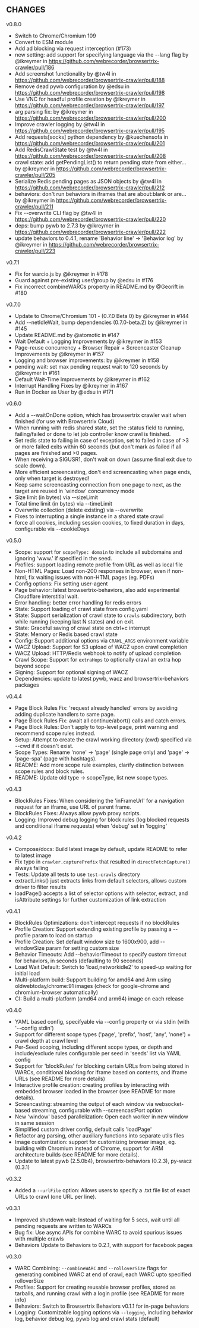 ## CHANGES

v0.8.0
- Switch to Chrome/Chromium 109
- Convert to ESM module
- Add ad blocking via request interception (#173)
- new setting: add support for specifying language via the --lang flag by @ikreymer in https://github.com/webrecorder/browsertrix-crawler/pull/186
- Add screenshot functionality by @tw4l in https://github.com/webrecorder/browsertrix-crawler/pull/188
- Remove dead pywb configuration by @edsu in https://github.com/webrecorder/browsertrix-crawler/pull/198
- Use VNC for headful profile creation by @ikreymer in https://github.com/webrecorder/browsertrix-crawler/pull/197
- arg parsing fix: by @ikreymer in https://github.com/webrecorder/browsertrix-crawler/pull/200
- Improve crawler logging by @tw4l in https://github.com/webrecorder/browsertrix-crawler/pull/195
- Add requests[socks] python dependency by @kuechensofa in https://github.com/webrecorder/browsertrix-crawler/pull/201
- Add RedisCrawlState test by @tw4l in https://github.com/webrecorder/browsertrix-crawler/pull/208
- crawl state: add getPendingList() to return pending state from either… by @ikreymer in https://github.com/webrecorder/browsertrix-crawler/pull/205
- Serialize Redis pending pages as JSON objects by @tw4l in https://github.com/webrecorder/browsertrix-crawler/pull/212
- behaviors: don't run behaviors in iframes that are about:blank or are… by @ikreymer in https://github.com/webrecorder/browsertrix-crawler/pull/211
- Fix --overwrite CLI flag by @tw4l in https://github.com/webrecorder/browsertrix-crawler/pull/220
- deps: bump pywb to 2.7.3 by @ikreymer in https://github.com/webrecorder/browsertrix-crawler/pull/222
- update behaviors to 0.4.1, rename 'Behavior line' -> 'Behavior log' by @ikreymer in https://github.com/webrecorder/browsertrix-crawler/pull/223

v0.7.1
- Fix for warcio.js by @ikreymer in #178
- Guard against pre-existing user/group by @edsu in #176
- Fix incorrect combineWARCs property in README.md by @Georift in #180

v0.7.0
- Update to Chrome/Chromium 101 - (0.7.0 Beta 0) by @ikreymer in #144
- Add --netIdleWait, bump dependencies (0.7.0-beta.2) by @ikreymer in #145
- Update README.md by @atomotic in #147
- Wait Default + Logging Improvements by @ikreymer in #153
- Page-reuse concurrency + Browser Repair + Screencaster Cleanup Improvements by @ikreymer in #157
- Logging and browser improvements: by @ikreymer in #158
- pending wait: set max pending request wait to 120 seconds by @ikreymer in #161
- Default Wait-Time Improvements by @ikreymer in #162
- Interrupt Handling Fixes by @ikreymer in #167
- Run in Docker as User by @edsu in #171


v0.6.0

- Add a --waitOnDone option, which has browsertrix crawler wait when finished (for use with Browsertrix Cloud)
- When running with redis shared state, set the :status field to running, failing/failed or done to let job controller know crawl is finished.
- Set redis state to failing in case of exception, set to failed in case of >3 or more failed exits within 60 seconds (but don't mark as failed if all pages are finished and >0 pages.
- When receiving a SIGUSR1, don't wait on down (assume final exit due to scale down).
- More efficient screencasting, don't end screencasting when page ends, only when target is destroyed!
- Keep same screencasting connection from one page to next, as the target are reused in 'window' concurrency mode
- Size limit (in bytes) via --sizeLimit
- Total time limit (in bytes) via --timeLimit
- Overwrite collection (delete existing) via --overwrite
- Fixes to interrupting a single instance in a shared state crawl
- force all cookies, including session cookies, to fixed duration in days, configurable via --cookieDays


v0.5.0
- Scope: support for `scopeType: domain` to include all subdomains and ignoring 'www.' if specified in the seed.
- Profiles: support loading remote profile from URL as well as local file
- Non-HTML Pages: Load non-200 responses in browser, even if non-html, fix waiting issues with non-HTML pages (eg. PDFs)
- Config options: Fix setting user-agent
- Page behavior: latest browsertrix-behaviors, also add experimental Cloudflare interstitial wait.
- Error handling: better error handling for redis errors
- State: Support loading of crawl state from config.yaml
- State: Support serialization of crawl state to `crawls` subdirectory, both while running (keeping last N states) and on exit.
- State: Graceful saving of crawl state on ctrl+c interrupt
- State: Memory or Redis based crawl state
- Config: Support additional options via `CRAWL_ARGS` environment variable
- WACZ Upload: Support for S3 upload of WACZ upon crawl completion
- WACZ Upload: HTTP/Redis webhook to notify of upload completion
- Crawl Scope: Support for `extraHops` to optionally crawl an extra hop beyond scope
- Signing: Support for optional signing of WACZ
- Dependencies: update to latest pywb, wacz and browsertrix-behaviors packages


v0.4.4
- Page Block Rules Fix: 'request already handled' errors by avoiding adding duplicate handlers to same page.
- Page Block Rules Fix: await all continue/abort() calls and catch errors.
- Page Block Rules: Don't apply to top-level page, print warning and recommend scope rules instead.
- Setup: Attempt to create the crawl working directory (cwd) specified via --cwd if it doesn't exist.
- Scope Types: Rename 'none' -> 'page' (single page only) and 'page' -> 'page-spa' (page with hashtags).
- README: Add more scope rule examples, clarify distinction between scope rules and block rules.
- README: Update old type -> scopeType, list new scope types.

v0.4.3
- BlockRules Fixes: When considering the 'inFrameUrl' for a navigation request for an iframe, use URL of parent frame.
- BlockRules Fixes: Always allow pywb proxy scripts.
- Logging: Improved debug logging for block rules (log blocked requests and conditional iframe requests) when 'debug' set in 'logging'

v0.4.2
- Compose/docs: Build latest image by default, update README to refer to latest image
- Fix typo in `crawler.capturePrefix` that resulted in `directFetchCapture()` always failing
- Tests: Update all tests to use `test-crawls` directory
- extractLinks() just extracts links from default selectors, allows custom driver to filter results
- loadPage() accepts a list of selector options with selector, extract, and isAttribute settings for further customization of link extraction

v0.4.1
- BlockRules Optimizations: don't intercept requests if no blockRules
- Profile Creation: Support extending existing profile by passing a --profile param to load on startup
- Profile Creation: Set default window size to 1600x900, add --windowSize param for setting custom size
- Behavior Timeouts: Add --behaviorTimeout to specify custom timeout for behaviors, in seconds (defaulting to 90 seconds)
- Load Wait Default: Switch to 'load,networkidle2' to speed-up waiting for initial load
- Multi-platform build: Support building for amd64 and Arm using oldwebtoday/chrome:91 images (check for google-chrome and chromium-browser automatically)
- CI: Build a multi-platform (amd64 and arm64) image on each release

v0.4.0
- YAML based config, specifyable via --config property or via stdin (with '--config stdin')
- Support for different scope types ('page', 'prefix', 'host', 'any', 'none') + crawl depth at crawl level
- Per-Seed scoping, including different scope types, or depth and include/exclude rules configurable per seed in 'seeds' list via YAML config
- Support for 'blockRules' for blocking certain URLs from being stored in WARCs, conditional blocking for iframe based on contents, and iframe URLs (see README for more details)
- Interactive profile creation: creating profiles by interacting with embedded browser loaded in the browser (see README for more details).
- Screencasting: streaming the output of each window via websocket-based streaming, configurable with --screencastPort option
- New 'window' based parallelization: Open each worker in new window in same session
- Simplified custom driver config, default calls 'loadPage'
- Refactor arg parsing, other auxiliary functions into separate utils files
- Image customization: support for customizing browser image, eg. building with Chromium instead of Chrome, support for ARM architecture builds (see README for more details).
- Update to latest pywb (2.5.0b4), browsertrix-behaviors (0.2.3), py-wacz (0.3.1)

v0.3.2
- Added a `--urlFile` option: Allows users to specify a .txt file list of exact URLs to crawl (one URL per line).


v0.3.1
- Improved shutdown wait: Instead of waiting for 5 secs, wait until all pending requests are written to WARCs
- Bug fix: Use async APIs for combine WARC to avoid spurious issues with multiple crawls
- Behaviors Update to Behaviors to 0.2.1, with support for facebook pages


v0.3.0
- WARC Combining: `--combineWARC` and `--rolloverSize` flags for generating combined WARC at end of crawl, each WARC upto specified rolloverSize
- Profiles: Support for creating reusable browser profiles, stored as tarballs, and running crawl with a login profile (see README for more info)
- Behaviors: Switch to Browsertrix Behaviors v0.1.1 for in-page behaviors
- Logging: Customizable logging options via `--logging`, including behavior log, behavior debug log, pywb log and crawl stats (default)
